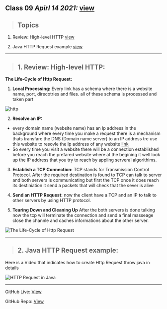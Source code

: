 ## Class 09  *Apirl 14 2021:*  [view](https://anassawalha95.github.io/reading-notes/Code%20301/Class%2009)

> ## Topics

   1. Review: High-level HTTP [view](https://dev.to/dangolant/things-i-brushed-up-on-this-week-the-http-request-lifecycle-)
   
   2. Java HTTP Request example [view](https://www.baeldung.com/java-http-request)  
   
---

> ## 1. Review: High-level HTTP: 
  
**The Life-Cycle of Http Request:**
  
  1. **Local Processing:** Every link has a schema where there is a website name, port, direcotries and files. all of these schema is processed and taken part 
   
   ![http](https://doepud.co.uk/images/blogs/complex_url.png)
  
  2. **Resolve an IP:** 
   * every domain name (website name) has an Ip address in the background where every time you make a request there is a mechanism thats transfare the DNS (Domain name server) to an IP address tre use this website to resovle the Ip address of any website [link](https://www.whatismyip.com/dns-lookup/)
   * So every time you visit a website there will be a connection established before you reach the prefared website where at the begining it well look up the IP address that you try to reach by appling serveral algorithims. 
   
  3. **Establish a TCP Connection:** TCP stands for Transmission Control Protocol. After the required destination is found to TCP can talk to server and both servers is communicating but first the TCP once it does reach its destiniation it send a packets that will check that the sever is alive 
  
  4. **Send an HTTP Request:** now the client have a TCP and an IP to talk to other servers by using HTTP protocol.
  
  5. **Tearing Down and Cleaning Up** After the both servers is done talking now the tcp will terminate the connection and send a final masseage close the channle and caches informations about the other server.

    
![The Life-Cycle of Http Request](https://www.youtube.com/watch?v=eesqK59rhGA)

---

> ## 2. Java HTTP Request example:
 
 Here is a Video that indicates how to create Http Request throw java in details
 
 ![HTTP Request in Java](https://www.youtube.com/watch?v=qzRKa8I36Ww)


---

GitHub Live: [View](https://anassawalha95.github.io/reading-notes/Code%20401/Class%2008)

GitHub Repo: [View](https://github.com/anassawalha95/reading-notes/tree/main/Code%20401)
